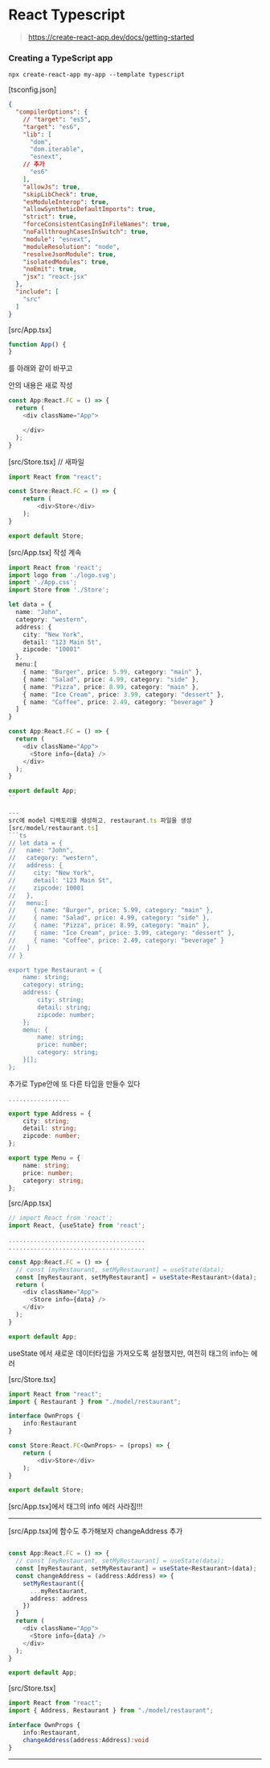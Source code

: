 # React Typescript
> https://create-react-app.dev/docs/getting-started

### Creating a TypeScript app

```
npx create-react-app my-app --template typescript
```

[tsconfig.json]
```json
{
  "compilerOptions": {
    // "target": "es5",
    "target": "es6",
    "lib": [
      "dom",
      "dom.iterable",
      "esnext", 
    // 추가
      "es6"
    ],
    "allowJs": true,
    "skipLibCheck": true,
    "esModuleInterop": true,
    "allowSyntheticDefaultImports": true,
    "strict": true,
    "forceConsistentCasingInFileNames": true,
    "noFallthroughCasesInSwitch": true,
    "module": "esnext",
    "moduleResolution": "node",
    "resolveJsonModule": true,
    "isolatedModules": true,
    "noEmit": true,
    "jsx": "react-jsx"
  },
  "include": [
    "src"
  ]
}
```

[src/App.tsx]
```ts
function App() {
}
```
를 아래와 같이 바꾸고 <div>안의 내용은 새로 작성
```ts
const App:React.FC = () => {
  return (
    <div className="App">

    </div>
  );
}
```

[src/Store.tsx]   // 새파일
```ts
import React from "react";

const Store:React.FC = () => {
    return (
        <div>Store</div>
    );
}

export default Store;

```

[src/App.tsx] 작성 계속
```ts
import React from 'react';
import logo from './logo.svg';
import './App.css';
import Store from './Store';

let data = {
  name: "John",
  category: "western",
  address: {
    city: "New York",
    detail: "123 Main St",
    zipcode: "10001"
  },
  menu:[
    { name: "Burger", price: 5.99, category: "main" },
    { name: "Salad", price: 4.99, category: "side" },
    { name: "Pizza", price: 8.99, category: "main" },
    { name: "Ice Cream", price: 3.99, category: "dessert" },
    { name: "Coffee", price: 2.49, category: "beverage" }
  ]
}

const App:React.FC = () => {
  return (
    <div className="App">
      <Store info={data} />
    </div>
  );
}

export default App;
``

---
src에 model 디렉토리를 생성하고, restaurant.ts 파일을 생성
[src/model/restaurant.ts]
```ts
// let data = {
//   name: "John",
//   category: "western",
//   address: {
//     city: "New York",
//     detail: "123 Main St",
//     zipcode: 10001
//   },
//   menu:[
//     { name: "Burger", price: 5.99, category: "main" },
//     { name: "Salad", price: 4.99, category: "side" },
//     { name: "Pizza", price: 8.99, category: "main" },
//     { name: "Ice Cream", price: 3.99, category: "dessert" },
//     { name: "Coffee", price: 2.49, category: "beverage" }
//   ]
// }

export type Restaurant = {
    name: string;
    category: string;
    address: {
        city: string;
        detail: string;
        zipcode: number;
    };
    menu: {
        name: string;
        price: number;
        category: string;
    }[];
};

```

추가로 Type안에 또 다른 타입을 만들수 있다
```ts
.................

export type Address = {
    city: string;
    detail: string;
    zipcode: number;
};

export type Menu = {
    name: string;
    price: number;
    category: string;
};

```

[src/App.tsx]
```ts
// import React from 'react';
import React, {useState} from 'react';

......................................
......................................

const App:React.FC = () => {
  // const [myRestaurant, setMyRestaurant] = useState(data);
  const [myRestaurant, setMyRestaurant] = useState<Restaurant>(data);
  return (
    <div className="App">
      <Store info={data} />
    </div>
  );
}

export default App;

```
useState 에서 새로운 데이터타입을 가져오도록 설정했지만, 
여전히 <Store>태그의 info는 에러

[src/Store.tsx]
```ts
import React from "react";
import { Restaurant } from "./model/restaurant";

interface OwnProps {
    info:Restaurant
}

const Store:React.FC<OwnProps> = (props) => {
    return (
        <div>Store</div>
    );
}

export default Store;

```
[src/App.tsx]에서 <Store>태그의 info 에러 사라짐!!!

---
[src/App.tsx]에 함수도 추가해보자
changeAddress 추가
```ts

const App:React.FC = () => {
  // const [myRestaurant, setMyRestaurant] = useState(data);
  const [myRestaurant, setMyRestaurant] = useState<Restaurant>(data);
  const changeAddress = (address:Address) => {
    setMyRestaurant({
      ...myRestaurant,
      address: address
    })
  }
  return (
    <div className="App">
      <Store info={data} />
    </div>
  );
}

export default App;
```

[src/Store.tsx]
```ts
import React from "react";
import { Address, Restaurant } from "./model/restaurant";

interface OwnProps {
    info:Restaurant,
    changeAddress(address:Address):void
}
```

---



